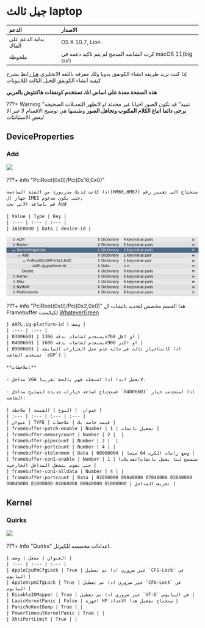 # جيل ثالث laptop
| الدعم | الاصدار |
| :--- | :--- |
| بداية الدعم على الماك | OS X 10.7, Lion |
| ملحوظة | كرت الشاشه المدمج لم يتم تاكيد دعمه في macOS 11(big sur) |

إذا كنت تريد طريقه انشاء الكونفق يدويا ولك معرفه باللغه الانجليزي [هنا ](https://dortania.github.io/OpenCore-Install-Guide/config-laptop.plist/ivy-bridge.html)رابط يشرح كيفيه انشاء الكونفق للجيل الثالث لللابتوبات

**هذه الصفحة معدة على اساس انك تستخدم كونفقات هاكنتوش بالعربي**

???+ Warning "تنبية"
	قد تكون الصور احيانا غير محدثة او لاتظهر التعديلات الصحيحه
	**يرجى دائما اتباع الكلام المكتوب وتجاهل الصور** وظيفتها هي توضيح الاقسام لا غير الا لبعض الاستثانئات

## DeviceProperties

### Add

![](/img/config-setup/3rd-gen/6-series-mobo.png)

???+ info "PciRoot(0x0)/Pci(0x16,0x0)"

	اذا كانت لديك مذربورد من الفئة السادسة(HM65,HM67) ستحتاج الى تغيير رقم جهاز ال IMEI حتى يكون مدعوم,
	قم باضافه الاتي تحت Add
	
	| Value | Type | Key |
	| :--- | :--- | :--- |
	| 3A1E0000 | Data | device-id |

![](/img/config-setup/deviceproperties.png)

???+ info "PciRoot(0x0)/Pci(0x2,0x0)"
	هذا القسم مخصص لتحديد باتشات ال Framebuffer لكيكست [WhateverGreen](/EFI-setup/gathering-kexts.md#gpus)

	| AAPL,ig-platform-id | وصف |
	| :--- | :--- |
	| 03006601 | يستخدم لشاشات بدقه 1366x768 او اقل |
	| 04006601 | يستخدم لشاشات بدقه 1600x900 او اكثر |
	| 09006601 | خيار ثالث في حاله عدم عمل الخيارات السابقه(اذا كانت تستخدم الشاشه `eDP`) |
	
	**ملاحظات:**
	
	- مداخل VGA لاتعمل ابدا اذا اشتغلت فهي بالحظ تقريبا.
	
	- اذا استخدمت خيار `04006601` فستحتاج اضافه خيارات جديده لتصليح مداخل الشاشه:

	| عنوان  | النوع | القيمة | ملاحظة |
	| :--- | :--- | :--- | :--- |
	| عنوان | TYPE | قيمه خاصه بك | ملاحظات |
	| framebuffer-patch-enable | Number | 1 | تفعيل باتشات |
	| framebuffer-memorycount | Number | 2 |  |
	| framebuffer-pipecount | Number | 2 |  |
	| framebuffer-portcount | Number | 4 | |
	| framebuffer-stolenmem | Data | 00000004 | وضع رامات الكرت 64 ميجا |
	| framebuffer-con1-enable | Number | 1 | سيسمح لنا بعمل باتشات(تعديلات) حتى نقوم بتشغل المداخل الخارجيه |
	| framebuffer-con1-alldata | Number | 4 | |
	| framebuffer-portcount | Data | 02050000 00040000 07040000 03040000 00040000 81000000 04060000 00040000 81000000 | تعريف المداخل |
	
## Kernel

### Quirks

![](/img/config-setup/kernel-quirks.png)

???+ info "Quirks"
	اعدادات مخصصه للكيرنل.
	
	| العنوان | مفعل | وصف |
	| :--- | :--- | :--- |
	| AppleCpuPmCfgLock | True | غير ضروري اذا تم تعطيل `CFG-Lock` في البايوس |
	| AppleXcpmCfgLock | True | غير ضروري اذا تم تعطيل `CFG-Lock` في البايوس |
	| DisableIOMapper | True | غير ضروري اذا تم تعطيل `VT-D` في البايوس |
	| LapicKernelPanic | False | اجهزه HP ستحتاج تفعيل هذا الاعداد |
	| PanicNoKextDump | True | |
	| PowerTimeoutKernelPanic | True | |
	| XhciPortLimit | True | |
